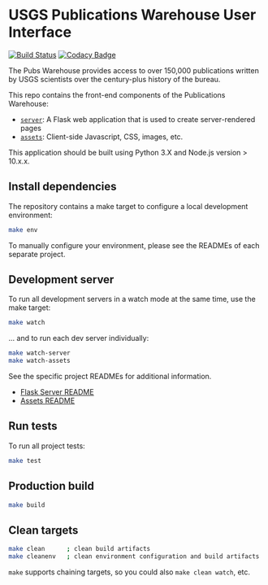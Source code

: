 # USGS Publications Warehouse User Interface

[![Build Status](https://travis-ci.com/usgs/pubswh-ui.svg?branch=master)](https://travis-ci.com/usgs/pubswh-ui)
[![Codacy Badge](https://api.codacy.com/project/badge/Grade/1f1df7eea3b04596bdb66fcaccb095e1)](https://www.codacy.com/app/usgs_wma_dev/pubswh-ui?utm_source=github.com&amp;utm_medium=referral&amp;utm_content=usgs/pubswh-ui&amp;utm_campaign=Badge_Grade)

The Pubs Warehouse provides access to over 150,000 publications written by USGS
scientists over the century-plus history of the bureau.

This repo contains the front-end components of the Publications Warehouse:

- [`server`](server): A Flask web application that is used to create server-rendered pages
- [`assets`](assets): Client-side Javascript, CSS, images, etc.

This application should be built using Python 3.X and Node.js version > 10.x.x.

## Install dependencies

The repository contains a make target to configure a local development environment:

```bash
make env
```

To manually configure your environment, please see the READMEs of each separate project.

## Development server

To run all development servers in a watch mode at the same time, use the make target:

```bash
make watch
```

... and to run each dev server individually:

```bash
make watch-server
make watch-assets
```

See the specific project READMEs for additional information.

- [Flask Server README](./server/README.md)
- [Assets README](./assets/README.md)

## Run tests

To run all project tests:

```bash
make test
```

## Production build

```bash
make build
```

## Clean targets

```bash
make clean      ; clean build artifacts
make cleanenv   ; clean environment configuration and build artifacts
```

`make` supports chaining targets, so you could also `make clean watch`, etc.
